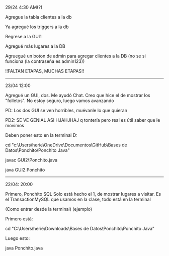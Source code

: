 29/24 4:30 AM(?)

Agregue la tabla clientes a la db

Ya agregué los triggers a la db

Regrese a la GUI1

Agregué más lugares a la DB

Agruegué un boton de admin para agregar clientes a la DB (no se si funciona (la contraseña es admin123))

!!FALTAN ETAPAS, MUCHAS ETAPAS!!

---

23/04 12:00

Agregué un GUI, dos. Me ayudó Chat. Creo que hice el de mostrar
los "folletos". No estoy seguro, luego vamos avanzando

PD: Los dos GUI se ven horribles, muévanle lo que quieran

PD2: SE VE GENIAL ASI HJAHJHAJ q tontería pero real es útil saber que le movimos

Deben poner esto en la terminal D:

cd "c:\Users\herie\OneDrive\Documentos\GitHub\Bases de Datos\Ponchito\Ponchito Java\"

javac GUI2\Ponchito.java

java GUI2.Ponchito

---

22/04: 20:00

Primero, Ponchito SQL
Solo está hecho el 1, de mostrar lugares a visitar.
Es el TransactionMySQL que usamos en la clase, todo está en la terminal

(Como entrar desde la terminal) (ejemplo)

Primero está:

cd "C:\Users\herie\Downloads\Bases de Datos\Ponchito\Ponchito Java"

Luego esto:

java Ponchito.java
